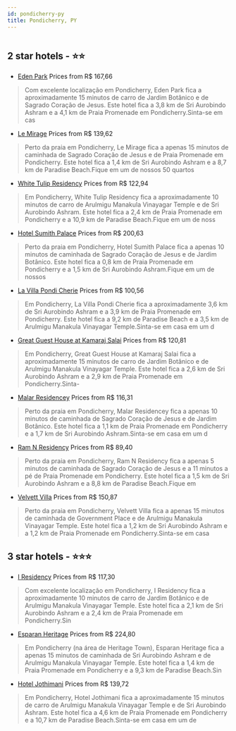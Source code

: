 ```yaml
---
id: pondicherry-py
title: Pondicherry, PY
---
```


<center><img src="https://i.travelapi.com/hotels/68000000/67650000/67646600/67646520/c882fe3f_z.jpg" alt="" /></center>


##  2 star hotels - ⭐️⭐️

-    [Eden Park](https://us.hurb.com/hotels/pondicherry/eden-park-HT-TXD3?cmp=18055) Prices from R$ 167,66
   > Com excelente localização em Pondicherry, Eden Park fica a aproximadamente 15 minutos de carro de Jardim Botânico e de Sagrado Coração de Jesus.  Este hotel fica a 3,8 km de Sri Aurobindo Ashram e a 4,1 km de Praia Promenade em Pondicherry.Sinta-se em cas
-    [Le Mirage](https://us.hurb.com/hotels/pondicherry/le-mirage-HT-L6YW?cmp=18055) Prices from R$ 139,62
   > Perto da praia em Pondicherry, Le Mirage fica a apenas 15 minutos de caminhada de Sagrado Coração de Jesus e de Praia Promenade em Pondicherry.  Este hotel fica a 1,4 km de Sri Aurobindo Ashram e a 8,7 km de Paradise Beach.Fique em um de nossos 50 quartos
-    [White Tulip Residency](https://us.hurb.com/hotels/pondicherry/white-tulip-residency-HT-0XKD?cmp=18055) Prices from R$ 122,94
   > Em Pondicherry, White Tulip Residency fica a aproximadamente 10 minutos de carro de Arulmigu Manakula Vinayagar Temple e de Sri Aurobindo Ashram.  Este hotel fica a 2,4 km de Praia Promenade em Pondicherry e a 10,9 km de Paradise Beach.Fique em um de noss
-    [Hotel Sumith Palace](https://us.hurb.com/hotels/pondicherry/hotel-sumith-palace-HT-GT0T?cmp=18055) Prices from R$ 200,63
   > Perto da praia em Pondicherry, Hotel Sumith Palace fica a apenas 10 minutos de caminhada de Sagrado Coração de Jesus e de Jardim Botânico.  Este hotel fica a 0,8 km de Praia Promenade em Pondicherry e a 1,5 km de Sri Aurobindo Ashram.Fique em um de nossos
-    [La Villa Pondi Cherie](https://us.hurb.com/hotels/pondicherry/la-villa-pondi-cherie-HT-8I90?cmp=18055) Prices from R$ 100,56
   > Em Pondicherry, La Villa Pondi Cherie fica a aproximadamente 3,6 km de Sri Aurobindo Ashram e a 3,9 km de Praia Promenade em Pondicherry.  Este hotel fica a 9,2 km de Paradise Beach e a 3,5 km de Arulmigu Manakula Vinayagar Temple.Sinta-se em casa em um d
-    [Great Guest House at Kamaraj Salai](https://us.hurb.com/hotels/pondicherry/great-guest-house-at-kamaraj-salai-HT-UFEE?cmp=18055) Prices from R$ 120,81
   > Em Pondicherry, Great Guest House at Kamaraj Salai fica a aproximadamente 15 minutos de carro de Jardim Botânico e de Arulmigu Manakula Vinayagar Temple.  Este hotel fica a 2,6 km de Sri Aurobindo Ashram e a 2,9 km de Praia Promenade em Pondicherry.Sinta-
-    [Malar Residencey](https://us.hurb.com/hotels/pondicherry/malar-residencey-HT-ID7T?cmp=18055) Prices from R$ 116,31
   > Perto da praia em Pondicherry, Malar Residencey fica a apenas 10 minutos de caminhada de Sagrado Coração de Jesus e de Jardim Botânico.  Este hotel fica a 1,1 km de Praia Promenade em Pondicherry e a 1,7 km de Sri Aurobindo Ashram.Sinta-se em casa em um d
-    [Ram N Residency](https://us.hurb.com/hotels/pondicherry/ram-n-residency-HT-VSVD?cmp=18055) Prices from R$ 89,40
   > Perto da praia em Pondicherry, Ram N Residency fica a apenas 5 minutos de caminhada de Sagrado Coração de Jesus e a 11 minutos a pé de Praia Promenade em Pondicherry.  Este hotel fica a 1,5 km de Sri Aurobindo Ashram e a 8,8 km de Paradise Beach.Fique em 
-    [Velvett Villa](https://us.hurb.com/hotels/pondicherry/velvett-villa-HT-9MCG?cmp=18055) Prices from R$ 150,87
   > Perto da praia em Pondicherry, Velvett Villa fica a apenas 15 minutos de caminhada de Government Place e de Arulmigu Manakula Vinayagar Temple.  Este hotel fica a 1,2 km de Sri Aurobindo Ashram e a 1,2 km de Praia Promenade em Pondicherry.Sinta-se em casa

##  3 star hotels - ⭐️⭐️⭐️

-    [I Residency](https://us.hurb.com/hotels/pondicherry/i-residency-HT-YS2Q?cmp=18055) Prices from R$ 117,30
   > Com excelente localização em Pondicherry, I Residency fica a aproximadamente 10 minutos de carro de Jardim Botânico e de Arulmigu Manakula Vinayagar Temple.  Este hotel fica a 2,1 km de Sri Aurobindo Ashram e a 2,4 km de Praia Promenade em Pondicherry.Sin
-    [Esparan Heritage](https://us.hurb.com/hotels/pondicherry/esparan-heritage-HT-EDNQ?cmp=18055) Prices from R$ 224,80
   > Em Pondicherry (na área de Heritage Town), Esparan Heritage fica a apenas 15 minutos de caminhada de Sri Aurobindo Ashram e de Arulmigu Manakula Vinayagar Temple.  Este hotel fica a 1,4 km de Praia Promenade em Pondicherry e a 9,3 km de Paradise Beach.Sin
-    [Hotel Jothimani](https://us.hurb.com/hotels/pondicherry/hotel-jothimani-HT-ANC6?cmp=18055) Prices from R$ 139,72
   > Em Pondicherry, Hotel Jothimani fica a aproximadamente 15 minutos de carro de Arulmigu Manakula Vinayagar Temple e de Sri Aurobindo Ashram.  Este hotel fica a 4,6 km de Praia Promenade em Pondicherry e a 10,7 km de Paradise Beach.Sinta-se em casa em um de
